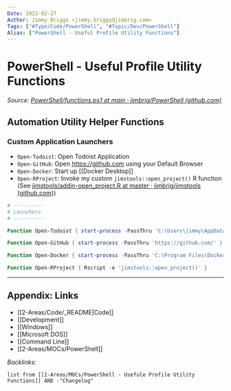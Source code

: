 ```yaml
---
Date: 2022-02-27
Author: Jimmy Briggs <jimmy.briggs@jimbrig.com>
Tags: ["#Type/Code/PowerShell", "#Topic/Dev/PowerShell"]
Alias: ["PowerShell - Useful Profile Utility Functions"]
---
```


# PowerShell - Useful Profile Utility Functions

*Source: [PowerShell/functions.ps1 at main · jimbrig/PowerShell (github.com)](https://github.com/jimbrig/PowerShell/blob/main/Profile/functions.ps1)*

## Automation Utility Helper Functions

### Custom Application Launchers

- `Open-Todoist`: Open Todoist Application
- `Open-GitHub`: Open <https://github.com> using your Default Browser
- `Open-Docker`: Start up [[Docker Desktop]]
- `Open-RProject`: Invoke my custom `jimstools::open_project()` R function (See [jimstools/addin-open_project.R at master · jimbrig/jimstools (github.com)](https://github.com/jimbrig/jimstools/blob/master/R/addin-open_project.R))

```powershell
# ----------
# Launchers
# ----------

Function Open-Todoist { start-process -PassThru 'C:\Users\jimmy\AppData\Local\Programs\todoist\Todoist.exe' }

Function Open-GitHub { start-process -PassThru 'https://github.com/' }

Function Open-Docker { start-process -PassThru 'C:\Program Files\Docker\Docker\frontend\Docker Desktop.exe' }

Function Open-RProject { Rscript -e 'jimstools::open_project()' }
```

***

## Appendix: Links

- [[2-Areas/Code/_README|Code]]
- [[Development]]
- [[Windows]]
- [[Microsoft DOS]]
- [[Command Line]]
- [[2-Areas/MOCs/PowerShell]]

*Backlinks:*

```dataview
list from [[2-Areas/MOCs/PowerShell - Usefule Profile Utility Functions]] AND -"Changelog"
```